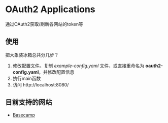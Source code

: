 # OAuth2 Applications
通过OAuth2获取/刷新各网站的token等

## 使用
把大象装冰箱总共分几步？
1. 修改配置文件。复制 _example-config.yaml_ 文件，或直接重命名为 **oauth2-config.yaml**，并修改配置信息
2. 执行main函数
3. 访问 http://localhost:8080/

## 目前支持的网站
- [Basecamp](https://3.basecamp.com/)
